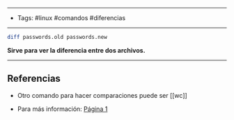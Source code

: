 -------
- Tags: #linux #comandos #diferencias 
------

```BASH
diff passwords.old passwords.new
```

**Sirve para ver la diferencia entre dos archivos.**


---
## Referencias

- Otro comando para hacer comparaciones puede ser [[wc]]

- Para más información: [Página 1](https://eltallerdelbit.com/comando-diff-ejemplos/)